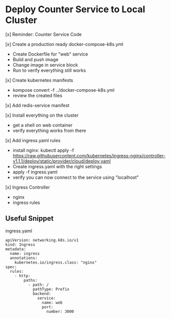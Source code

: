 # Deploy Counter Service to Local Cluster

[x] Reminder: Counter Service Code

[x] Create a production ready docker-compose-k8s.yml
  - Create Dockerfile for "web" service
  - Build and push image
  - Change image in service block
  - Run to verify everything still works

[x] Create kubernetes manifests
  - kompose convert -f ../docker-compose-k8s.yml
  - review the created files

[x] Add redis-service manifest

[x] Install everything on the cluster
  - get a shell on web container
  - verify everything works from there

[x] Add ingress.yaml rules
  - install nginx: kubectl apply -f https://raw.githubusercontent.com/kubernetes/ingress-nginx/controller-v1.1.1/deploy/static/provider/cloud/deploy.yaml
  - Create ingress.yaml with the right settings
  - apply -f ingress.yaml
  - verify you can now connect to the service using "localhost"


[x] Ingress Controller
  - nginx
  - ingress rules

















## Useful Snippet

ingress.yaml

```
apiVersion: networking.k8s.io/v1
kind: Ingress
metadata:
  name: ingress
  annotations:
    kubernetes.io/ingress.class: "nginx"
spec:
  rules:
    - http:
        paths:
          - path: /
            pathType: Prefix
            backend:
              service:
                name: web
                port:
                  number: 3000
```
